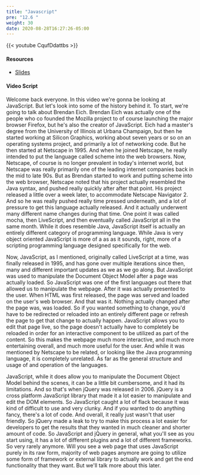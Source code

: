 ```yaml
---
title: "Javascript"
pre: "12.6 "
weight: 30
date: 2020-08-28T16:27:26-05:00
---
```


{{< youtube CqufDdattbs >}}


#### Resources
* [Slides](/1-cc110/13-webprog/slides/14-WebProgramming2.pdf)

#### Video Script

Welcome back everyone. In this video we're gonna be looking at JavaScript. But let's look into some of the history behind it. To start, we're going to talk about Brendan Eich. Brendan Eich was actually one of the people who co founded the Mozilla project to of course launching the major browser Firefox, but he's also the creator of JavaScript. Eich had a master's degree from the University of Illinois at Urbana Champaign, but then he started working at Silicon Graphics, working about seven years or so on an operating systems project, and primarily a lot of networking code. But he then started at Netscape in 1995. And when he joined Netscape, he really intended to put the language called scheme into the web browsers. Now, Netscape, of course is no longer prevalent in today's internet world, but Netscape was really primarily one of the leading internet companies back in the mid to late 90s. But as Brendan started to work and putting scheme into the web browser, Netscape noted that his project actually resembled the Java syntax, and pushed really quickly after after that point. His project released a little over a week later, to accommodate Netscape Navigator 2. And so he was really pushed really time pressed underneath, and a lot of pressure to get this language actually released. And it actually underwent many different name changes during that time. One point it was called mocha, then LiveScript, and then eventually called JavaScript all in the same month. While it does resemble Java, JavaScript itself is actually an entirely different category of programming language. While Java is very object oriented JavaScript is more of a as as it sounds, right, more of a scripting programming language designed specifically for the web. 

Now, JavaScript, as I mentioned, originally called LiveScript at a time, was finally released in 1995, and has gone over multiple iterations since then, many and different important updates as we as we go along. But JavaScript was used to manipulate the Document Object Model after a page was actually loaded. So JavaScript was one of the first languages out there that allowed us to manipulate the webpage. After it was actually presented to the user. When HTML was first released, the page was served and loaded on the user's web browser. And that was it. Nothing actually changed after the page was, was loaded. So if you wanted something to change, you'd have to be redirected or reloaded into an entirely different page or refresh the page to get that change to actually happen. JavaScript allows you to edit that page live, so the page doesn't actually have to completely be reloaded in order for an interactive component to be utilized as part of the content. So this makes the webpage much more interactive, and much more entertaining overall, and much more useful for the user. And while it was mentioned by Netscape to be related, or looking like the Java programming language, it is completely unrelated. As far as the general structure and usage of and operation of the languages. 

JavaScript, while it does allow you to manipulate the Document Object Model behind the scenes, it can be a little bit cumbersome, and it had its limitations. And so that's when jQuery was released in 2006. jQuery is a cross platform JavaScript library that made it a lot easier to manipulate and edit the DOM elements. So JavaScript caught a lot of flack because it was kind of difficult to use and very clunky. And if you wanted to do anything fancy, there's a lot of code. And overall, it really just wasn't that user friendly. So jQuery made a leak to try to make this process a lot easier for developers to get the results that they wanted in much cleaner and shorter amount of code. So JavaScript and jQuery in general, what you'll see as you start using, it has a lot of different plugins and a lot of different frameworks. So very rarely anymore. Will you see a web page that uses JavaScript purely in its raw form, majority of web pages anymore are going to utilize some form of framework or external library to actually work and get the end functionality that they want. But we'll talk more about this later. 

